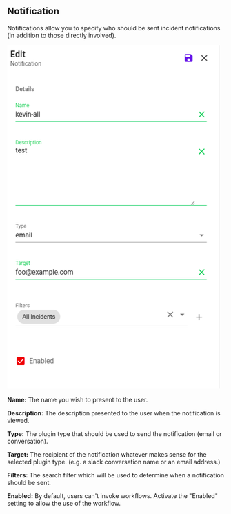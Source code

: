 ## Notification

Notifications allow you to specify who should be sent incident notifications (in addition to those directly involved).

![](../../../.gitbook/assets/admin-ui-notifications.png)

**Name:** The name you wish to present to the user.

**Description:** The description presented to the user when the notification is viewed.

**Type:** The plugin type that should be used to send the notification (email or conversation).

**Target:** The recipient of the notification whatever makes sense for the selected plugin type. (e.g. a slack conversation name or an email address.)

**Filters:** The search filter which will be used to determine when a notification should be sent.

**Enabled:** By default, users can't invoke workflows. Activate the "Enabled" setting to allow the use of the workflow.
